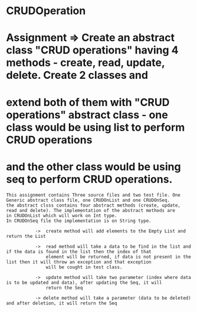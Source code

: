 # CRUDOperation

# Assignment => Create an abstract class "CRUD operations" having 4 methods - create, read, update, delete. Create 2 classes and
#               extend both of them with "CRUD operations" abstract class - one class would be using list to perform CRUD operations
#               and the other class would be using seq to perform CRUD operations.

    This assignment contains Three source files and two test file. One Generic abstract class file, one CRUDOnList and one CRUDOnSeq.
    the abstract clsss contains four abstract methods (create, update, read and delete). The implementation of the abstract methods are
    in CRUDOnList which will work on Int type.
    In CRUDOnSeq file the implementation is on String type.
               
               ->  create method will add elements to the Empty List and return the List 
               
               ->  read method will take a data to be find in the list and if the data is found in the list then the index of that 
                   element will be returned, if data is not present in the list then it will throw an exception and that exception 
                   will be cought in test class.
                   
               ->  update method will take two parameter (index where data is to be updated and data), after updating the Seq, it will
                   return the Seq
                   
               -> delete method will take a parameter (data to be deleted) and after deletion, it will return the Seq
